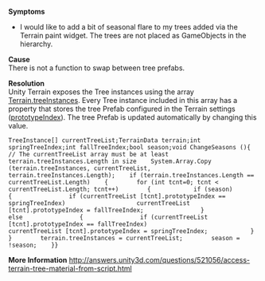 **Symptoms**
- I would like to add a bit of seasonal flare to my trees added via the Terrain paint widget. The trees are not placed as GameObjects in the hierarchy.

**Cause**  
There is not a function to swap between tree prefabs.  

**Resolution**  
Unity Terrain exposes the Tree instances using the array [Terrain.treeInstances](http://docs.unity3d.com/ScriptReference/TerrainData-treeInstances.html). Every Tree instance included in this array has a property that stores the tree Prefab configured in the Terrain settings ([prototypeIndex](http://docs.unity3d.com/ScriptReference/TreeInstance-prototypeIndex.html)). The tree Prefab is updated automatically by changing this value. 
```
TreeInstance[] currentTreeList;TerrainData terrain;int springTreeIndex;int fallTreeIndex;bool season;void ChangeSeasons (){    // The currentTreeList array must be at least terrain.treeInstances.Length in size    System.Array.Copy (terrain.treeInstances, currentTreeList, terrain.treeInstances.Length);    if (terrain.treeInstances.Length == currentTreeList.Length)    {        for (int tcnt=0; tcnt < currentTreeList.Length; tcnt++)        {            if (season)            {                if (currentTreeList [tcnt].prototypeIndex == springTreeIndex)                    currentTreeList [tcnt].prototypeIndex = fallTreeIndex;                }                else                {                if (currentTreeList [tcnt].prototypeIndex == fallTreeIndex)                    currentTreeList [tcnt].prototypeIndex = springTreeIndex;            }        }        terrain.treeInstances = currentTreeList;        season = !season;    }}
```
  **More Information**
  [http://answers.unity3d.com/questions/521056/access-terrain-tree-material-from-script.html ](http://answers.unity3d.com/questions/521056/access-terrain-tree-material-from-script.html%20)       